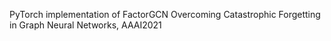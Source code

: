 PyTorch implementation of FactorGCN
Overcoming Catastrophic Forgetting in Graph Neural Networks, AAAI2021
